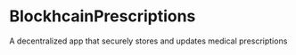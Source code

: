 # BlockhcainPrescriptions
A decentralized app that securely stores and updates medical prescriptions 
